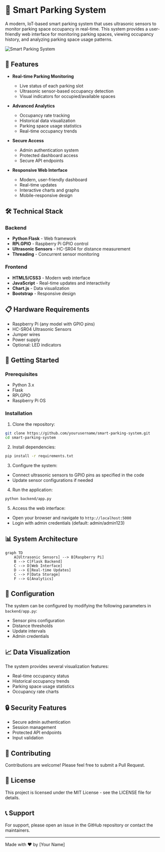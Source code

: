 # 🚗 Smart Parking System

A modern, IoT-based smart parking system that uses ultrasonic sensors to monitor parking space occupancy in real-time. This system provides a user-friendly web interface for monitoring parking spaces, viewing occupancy history, and analyzing parking space usage patterns.

![Smart Parking System](https://via.placeholder.com/800x400?text=Smart+Parking+System)

## 🌟 Features

- **Real-time Parking Monitoring**
  - Live status of each parking slot
  - Ultrasonic sensor-based occupancy detection
  - Visual indicators for occupied/available spaces

- **Advanced Analytics**
  - Occupancy rate tracking
  - Historical data visualization
  - Parking space usage statistics
  - Real-time occupancy trends

- **Secure Access**
  - Admin authentication system
  - Protected dashboard access
  - Secure API endpoints

- **Responsive Web Interface**
  - Modern, user-friendly dashboard
  - Real-time updates
  - Interactive charts and graphs
  - Mobile-responsive design

## 🛠️ Technical Stack

### Backend
- **Python Flask** - Web framework
- **RPi.GPIO** - Raspberry Pi GPIO control
- **Ultrasonic Sensors** - HC-SR04 for distance measurement
- **Threading** - Concurrent sensor monitoring

### Frontend
- **HTML5/CSS3** - Modern web interface
- **JavaScript** - Real-time updates and interactivity
- **Chart.js** - Data visualization
- **Bootstrap** - Responsive design

## 📋 Hardware Requirements

- Raspberry Pi (any model with GPIO pins)
- HC-SR04 Ultrasonic Sensors
- Jumper wires
- Power supply
- Optional: LED indicators

## 🚀 Getting Started

### Prerequisites
- Python 3.x
- Flask
- RPi.GPIO
- Raspberry Pi OS

### Installation

1. Clone the repository:
```bash
git clone https://github.com/yourusername/smart-parking-system.git
cd smart-parking-system
```

2. Install dependencies:
```bash
pip install -r requirements.txt
```

3. Configure the system:
- Connect ultrasonic sensors to GPIO pins as specified in the code
- Update sensor configurations if needed

4. Run the application:
```bash
python backend/app.py
```

5. Access the web interface:
- Open your browser and navigate to `http://localhost:5000`
- Login with admin credentials (default: admin/admin123)

## 📊 System Architecture

```mermaid
graph TD
    A[Ultrasonic Sensors] --> B[Raspberry Pi]
    B --> C[Flask Backend]
    C --> D[Web Interface]
    D --> E[Real-time Updates]
    C --> F[Data Storage]
    F --> G[Analytics]
```

## 🔧 Configuration

The system can be configured by modifying the following parameters in `backend/app.py`:

- Sensor pins configuration
- Distance thresholds
- Update intervals
- Admin credentials

## 📈 Data Visualization

The system provides several visualization features:

- Real-time occupancy status
- Historical occupancy trends
- Parking space usage statistics
- Occupancy rate charts

## 🔒 Security Features

- Secure admin authentication
- Session management
- Protected API endpoints
- Input validation

## 🤝 Contributing

Contributions are welcome! Please feel free to submit a Pull Request.

## 📝 License

This project is licensed under the MIT License - see the LICENSE file for details.

## 📞 Support

For support, please open an issue in the GitHub repository or contact the maintainers.

---

Made with ❤️ by [Your Name]
